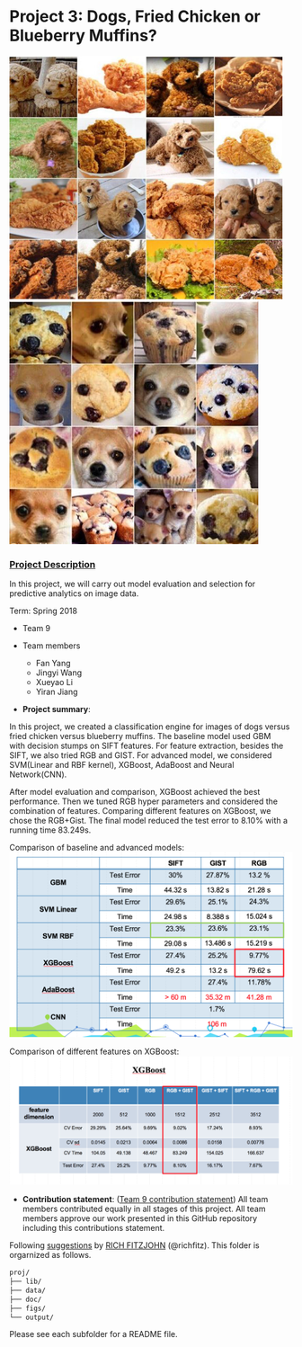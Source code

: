 # Project 3: Dogs, Fried Chicken or Blueberry Muffins?
![image](figs/chicken.png)
![image](figs/muffin.png)

### [Project Description](https://github.com/TZstatsADS/ADS_Teaching/blob/master/Projects_StarterCodes/Project3_PoodleKFC/doc/project3_desc.md)

In this project, we will carry out model evaluation and selection for predictive analytics on image data. 

Term: Spring 2018

+ Team 9
+ Team members
	+ Fan Yang
	+ Jingyi Wang
	+ Xueyao Li
	+ Yiran Jiang

+ **Project summary**: 

In this project, we created a classification engine for images of dogs versus fried chicken versus blueberry muffins. The baseline model used GBM with decision stumps on SIFT features. For feature extraction, besides the SIFT, we also tried RGB and GIST. For advanced model, we considered SVM(Linear and RBF kernel), XGBoost, AdaBoost and Neural Network(CNN).

After model evaluation and comparison, XGBoost achieved the best performance. Then we tuned RGB hyper parameters and considered the combination of features. Comparing different features on XGBoost, we chose the RGB+Gist. The final model reduced the test error to 8.10% with a running time 83.249s.

Comparison of baseline and advanced models:
![model selection](figs/model.png)

Comparison of different features on XGBoost:
![feature selection](figs/feature.png)

+ **Contribution statement**: ([Team 9 contribution statement](doc/a_note_on_contributions.md)) 
All team members contributed equally in all stages of this project. All team members approve our work presented in this GitHub repository including this contributions statement. 

Following [suggestions](http://nicercode.github.io/blog/2013-04-05-projects/) by [RICH FITZJOHN](http://nicercode.github.io/about/#Team) (@richfitz). This folder is orgarnized as follows.

```
proj/
├── lib/
├── data/
├── doc/
├── figs/
└── output/
```

Please see each subfolder for a README file.
